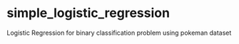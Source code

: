 # simple_logistic_regression
Logistic Regression for binary classification problem using pokeman dataset
